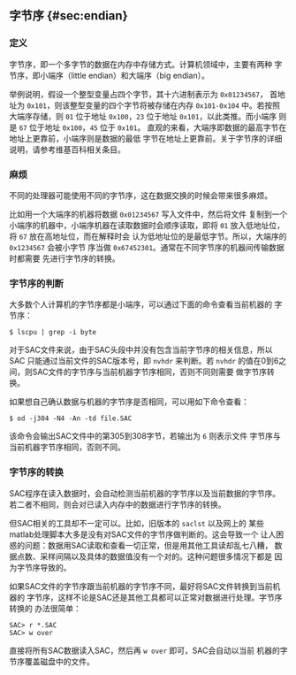 ## 字节序 {#sec:endian}

### 定义

字节序，即一个多字节的数据在内存中存储方式。计算机领域中，主要有两种
字节序，即小端序（little endian）和大端序（big endian）。

举例说明，假设一个整型变量占四个字节，其十六进制表示为 `0x01234567`，
首地址为 `0x101`，则该整型变量的四个字节将被存储在内存 `0x101-0x104`
中。若按照大端序存储，则 `01` 位于地址 `0x100`，`23` 位于地址
`0x101`，以此类推。而小端序 则是 `67` 位于地址 `0x100`，`45` 位于
`0x101`。
直观的来看，大端序即数据的最高字节在地址上更靠前，小端序则是数据的最低
字节在地址上更靠前。关于字节序的详细说明，请参考维基百科相关条目。

### 麻烦

不同的处理器可能使用不同的字节序，这在数据交换的时候会带来很多麻烦。

比如用一个大端序的机器将数据 `0x01234567` 写入文件中，然后将文件
复制到一个小端序的机器中，小端序机器在读取数据时会顺序读取，即将 `01`
放入低地址位，将 `67` 放在高地址位，而在解释时会
认为低地址位的是最低字节。所以，大端序的 `0x1234567` 会被小字节 序当做
`0x67452301`。通常在不同字节序的机器间传输数据时都需要
先进行字节序的转换。

### 字节序的判断

大多数个人计算机的字节序都是小端序，可以通过下面的命令查看当前机器的
字节序：

``` {.console}
$ lscpu | grep -i byte
```

对于SAC文件来说，由于SAC头段中并没有包含当前字节序的相关信息，所以SAC
只能通过当前文件的SAC版本号，即 `nvhdr` 来判断。若 `nvhdr`
的值在0到6之间，则SAC文件的字节序与当前机器字节序相同，否则不同则需要
做字节序转换。

如果想自己确认数据与机器的字节序是否相同，可以用如下命令查看：

``` {.console}
$ od -j304 -N4 -An -td file.SAC
```

该命令会输出SAC文件中的第305到308字节，若输出为 `6` 则表示文件
字节序与当前机器字节序相同，否则不同。

### 字节序的转换

SAC程序在读入数据时，会自动检测当前机器的字节序以及当前数据的字节序。
若二者不相同，则会对已读入内存中的数据进行字节序的转换。

但SAC相关的工具却不一定可以。比如，旧版本的 `saclst` 以及网上的
某些matlab处理脚本大多是没有对SAC文件的字节序做判断的。这会导致一个
让人困惑的问题：数据用SAC读取和查看一切正常，但是用其他工具读却乱七八糟，
数据点数、采样间隔以及具体的数据值没有一个对的。这种问题很多情况下都是
因为字节序导致的。

如果SAC文件的字节序跟当前机器的字节序不同，最好将SAC文件转换到当前机器的
字节序，这样不论是SAC还是其他工具都可以正常对数据进行处理。字节序转换的
办法很简单：

``` {.bash}
SAC> r *.SAC
SAC> w over
```

直接将所有SAC数据读入SAC，然后再 `w over` 即可，SAC会自动以当前
机器的字节序覆盖磁盘中的文件。
